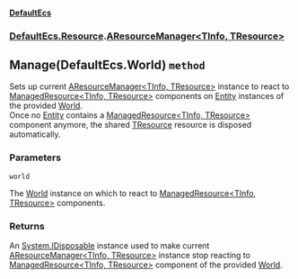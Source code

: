 #### [DefaultEcs](./DefaultEcs.md 'DefaultEcs')
### [DefaultEcs.Resource](./DefaultEcs.md#DefaultEcs-Resource 'DefaultEcs.Resource').[AResourceManager&lt;TInfo, TResource&gt;](./DefaultEcs-Resource-AResourceManager-TInfo-_TResource-.md 'DefaultEcs.Resource.AResourceManager&lt;TInfo, TResource&gt;')
## Manage(DefaultEcs.World) `method`
Sets up current [AResourceManager&lt;TInfo, TResource&gt;](./DefaultEcs-Resource-AResourceManager-TInfo-_TResource-.md 'DefaultEcs.Resource.AResourceManager&lt;TInfo, TResource&gt;') instance to react to [ManagedResource&lt;TInfo, TResource&gt;](./DefaultEcs-Resource-ManagedResource-TInfo-_TResource-.md 'DefaultEcs.Resource.ManagedResource&lt;TInfo, TResource&gt;') components on [Entity](./DefaultEcs-Entity.md 'DefaultEcs.Entity') instances of the provided [World](./DefaultEcs-World.md 'DefaultEcs.World').  
Once no [Entity](./DefaultEcs-Entity.md 'DefaultEcs.Entity') contains a [ManagedResource&lt;TInfo, TResource&gt;](./DefaultEcs-Resource-ManagedResource-TInfo-_TResource-.md 'DefaultEcs.Resource.ManagedResource&lt;TInfo, TResource&gt;') component anymore, the shared [TResource](./DefaultEcs-Resource-AResourceManager-TInfo-_TResource-.md#DefaultEcs-Resource-AResourceManager-TInfo-_TResource--TResource 'DefaultEcs.Resource.AResourceManager&lt;TInfo, TResource&gt;.TResource') resource is disposed automatically.
### Parameters

<a name='DefaultEcs-Resource-AResourceManager-TInfo-_TResource--Manage(DefaultEcs-World)-world'></a>
`world`

The [World](./DefaultEcs-World.md 'DefaultEcs.World') instance on which to react to [ManagedResource&lt;TInfo, TResource&gt;](./DefaultEcs-Resource-ManagedResource-TInfo-_TResource-.md 'DefaultEcs.Resource.ManagedResource&lt;TInfo, TResource&gt;') components.
### Returns
An [System.IDisposable](https://docs.microsoft.com/en-us/dotnet/api/System.IDisposable 'System.IDisposable') instance used to make current [AResourceManager&lt;TInfo, TResource&gt;](./DefaultEcs-Resource-AResourceManager-TInfo-_TResource-.md 'DefaultEcs.Resource.AResourceManager&lt;TInfo, TResource&gt;') instance stop reacting to [ManagedResource&lt;TInfo, TResource&gt;](./DefaultEcs-Resource-ManagedResource-TInfo-_TResource-.md 'DefaultEcs.Resource.ManagedResource&lt;TInfo, TResource&gt;') component of the provided [World](./DefaultEcs-World.md 'DefaultEcs.World').
